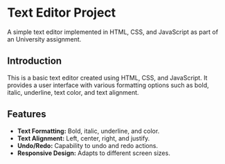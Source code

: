 # Text Editor Project

A simple text editor implemented in HTML, CSS, and JavaScript as part of an University assignment.

## Introduction

This is a basic text editor created using HTML, CSS, and JavaScript. It provides a user interface with various formatting options such as bold, italic, underline, text color, and text alignment.

## Features

- **Text Formatting:** Bold, italic, underline, and color.
- **Text Alignment:** Left, center, right, and justify.
- **Undo/Redo:** Capability to undo and redo actions.
- **Responsive Design:** Adapts to different screen sizes.

